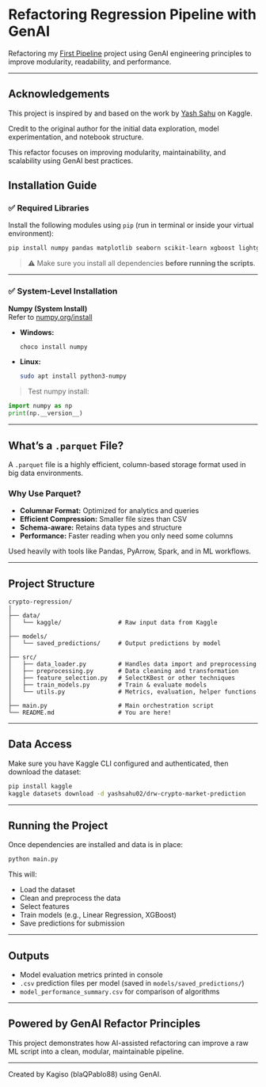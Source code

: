 # Refactoring Regression Pipeline with GenAI

Refactoring my [First Pipeline](https://github.com/blaQPablo88/First_Pipeline_Python) project using GenAI engineering principles to improve modularity, readability, and performance.

---

## Acknowledgements

This project is inspired by and based on the work by [Yash Sahu](https://www.kaggle.com/code/yashsahu02/drw-crypto-market-prediction) on Kaggle.

Credit to the original author for the initial data exploration, model experimentation, and notebook structure.

This refactor focuses on improving modularity, maintainability, and scalability using GenAI best practices.

## Installation Guide

### ✅ Required Libraries

Install the following modules using `pip` (run in terminal or inside your virtual environment):

```bash
pip install numpy pandas matplotlib seaborn scikit-learn xgboost lightgbm catboost pyarrow kaggle
```

> ⚠️ Make sure you install all dependencies **before running the scripts**.

---

### ✅ System-Level Installation

**Numpy (System Install)**  
Refer to [numpy.org/install](https://numpy.org/install)

- **Windows:**
  ```bash
  choco install numpy
  ```

- **Linux:**
  ```bash
  sudo apt install python3-numpy
  ```

> Test numpy install:
```python
import numpy as np
print(np.__version__)
```

---

## What’s a `.parquet` File?

A `.parquet` file is a highly efficient, column-based storage format used in big data environments.

### Why Use Parquet?
- **Columnar Format:** Optimized for analytics and queries
- **Efficient Compression:** Smaller file sizes than CSV
- **Schema-aware:** Retains data types and structure
- **Performance:** Faster reading when you only need some columns

Used heavily with tools like Pandas, PyArrow, Spark, and in ML workflows.

---

## Project Structure

```
crypto-regression/
│
├── data/
│   └── kaggle/                # Raw input data from Kaggle
│
├── models/
│   └── saved_predictions/     # Output predictions by model
│
├── src/
│   ├── data_loader.py         # Handles data import and preprocessing
│   ├── preprocessing.py       # Data cleaning and transformation
│   ├── feature_selection.py   # SelectKBest or other techniques
│   ├── train_models.py        # Train & evaluate models
│   └── utils.py               # Metrics, evaluation, helper functions
│
├── main.py                    # Main orchestration script
└── README.md                  # You are here!
```

---

## Data Access

Make sure you have Kaggle CLI configured and authenticated, then download the dataset:

```bash
pip install kaggle
kaggle datasets download -d yashsahu02/drw-crypto-market-prediction
```

---

## Running the Project

Once dependencies are installed and data is in place:

```bash
python main.py
```

This will:
- Load the dataset
- Clean and preprocess the data
- Select features
- Train models (e.g., Linear Regression, XGBoost)
- Save predictions for submission

---

## Outputs

- Model evaluation metrics printed in console
- `.csv` prediction files per model (saved in `models/saved_predictions/`)
- `model_performance_summary.csv` for comparison of algorithms

---

## Powered by GenAI Refactor Principles

This project demonstrates how AI-assisted refactoring can improve a raw ML script into a clean, modular, maintainable pipeline.

---

Created by Kagiso (blaQPablo88) using GenAI.